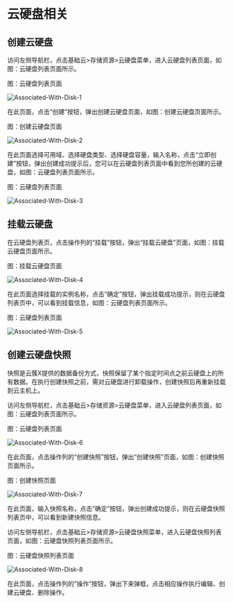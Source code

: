 # 云硬盘相关

## 创建云硬盘

访问左侧导航栏，点击基础云>存储资源>云硬盘菜单，进入云硬盘列表页面，如图：云硬盘列表页面所示。

图：云硬盘列表页面

![Associated-With-Disk-1](assets/Associated-With-Disk-1.png)

在此页面，点击“创建”按钮，弹出创建云硬盘页面，如图：创建云硬盘页面所示。

图：创建云硬盘页面

![Associated-With-Disk-2](assets/Associated-With-Disk-2.png)

在此页面选择可用域、选择硬盘类型、选择硬盘容量，输入名称，点击“立即创建”按钮，弹出创建成功提示后，您可以在云硬盘列表页面中看到您所创建的云硬盘，如图：云硬盘列表页面所示。

图：云硬盘列表页面

![Associated-With-Disk-3](assets/Associated-With-Disk-3.png)



## 挂载云硬盘

在云硬盘列表页，点击操作列的“挂载”按钮，弹出“挂载云硬盘”页面，如图：挂载云硬盘页面所示。

图：挂载云硬盘页面

![Associated-With-Disk-4](assets/Associated-With-Disk-4.png)

在此页面选择挂载的实例名称，点击“确定”按钮，弹出挂载成功提示，则在云硬盘列表页中，可以看到挂载信息，如图：云硬盘列表页面所示。

图：云硬盘列表页面

![Associated-With-Disk-5](assets/Associated-With-Disk-5.png)



## 创建云硬盘快照

快照是云簇X提供的数据备份方式，快照保留了某个指定时间点之前云硬盘上的所有数据。在执行创建快照之前，需对云硬盘进行卸载操作，创建快照后再重新挂载到云主机上。

访问左侧导航栏，点击基础云>存储资源>云硬盘菜单，进入云硬盘列表页面，如图：云硬盘列表页面所示。

图：云硬盘列表页面

![Associated-With-Disk-6](assets/Associated-With-Disk-6.png)

在此页面，点击操作列的“创建快照”按钮，弹出“创建快照”页面，如图：创建快照页面所示。

图：创建快照页面

![Associated-With-Disk-7](assets/Associated-With-Disk-7.png)

在此页面，输入快照名称，点击“确定”按钮，弹出创建成功提示，则在云硬盘快照列表页中，可以看到新建快照信息。

访问左侧导航栏，点击基础云>存储资源>云硬盘快照菜单，进入云硬盘快照列表页面，如图：云硬盘快照列表页面所示。

图：云硬盘快照列表页面

![Associated-With-Disk-8](assets/Associated-With-Disk-8.png)

在此页面，点击操作列的”操作”按钮，弹出下来弹框，点击相应操作执行编辑、创建云硬盘、删除操作。